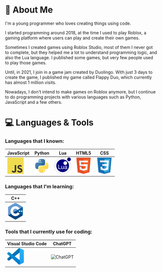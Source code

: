# 👤 About Me

I'm a young programmer who loves creating things using code. 

I started programming around 2018, at the time I used to play Roblox, a gaming platform where users can play and create their own games. 

Sometimes I created games using Roblox Studio, most of them I never got to complete, but they helped me a lot to understand programming logic, and also the Lua language. I published some games, but very few people used to play those games. 

Until, in 2021, I join in a game jam created by Duolingo. With just 3 days to create the game, I published my game called Flappy Duo, which currently has almost 1 million visits.

Nowadays, I don't intend to make games on Roblox anymore, but I continue to do programming projects with various languages such as Python, JavaScript and a few others.

# 💻 Languages & Tools
### Languages that I known:

| JavaScript | Python | Lua | HTML5 | CSS |
|-----|-----|-----|-----|-----|
|  <img src="https://github.com/devicons/devicon/blob/master/icons/javascript/javascript-original.svg" title="JavaScript"  alt="JavaScript" width="55" height="55"/>   | <img src="https://github.com/devicons/devicon/blob/master/icons/python/python-original.svg" title="Python"  alt="Python" width="55" height="55"/>|  <img src="https://github.com/devicons/devicon/blob/master/icons/lua/lua-original.svg" title="Lua"  alt="Lua" width="55" height="55"/>|<img src="https://github.com/devicons/devicon/blob/master/icons/html5/html5-original.svg" title="HTML5"  alt="HTML5" width="55" height="55"/>| <img src="https://github.com/devicons/devicon/blob/master/icons/css3/css3-original.svg" title="CSS5"  alt="CSS5" width="55" height="55"/>

### Languages that I'm learning:
| C++ |
|-----|
| <img src="https://github.com/devicons/devicon/blob/master/icons/cplusplus/cplusplus-original.svg" title="C++"  alt="C++" width="55" height="55"/>

### Tools that I currently use for coding:
| Visual Studio Code | ChatGPT |
|------|------|
| <img src="https://github.com/devicons/devicon/blob/master/icons/vscode/vscode-original.svg" title="Visual Studio Code"  alt="Visual Studio Code" width="55" height="55"/>| <img src="https://github.com/user-attachments/assets/7b8b632b-9736-47b7-989a-181dfe354d02" title="ChatGPT"  alt="ChatGPT" width="55" height="55"/>
